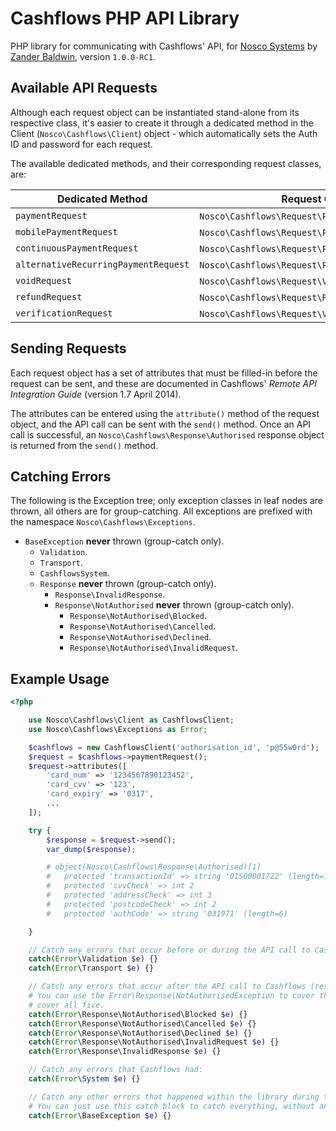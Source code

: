 Cashflows PHP API Library
=========================

PHP library for communicating with Cashflows' API, for [Nosco Systems](https://noscosystems.com) by [Zander Baldwin](https://github.com/mynameiszanders), version `1.0.0-RC1`.

Available API Requests
----------------------

Although each request object can be instantiated stand-alone from its respective class, it's easier to create it through
a dedicated method in the Client (`Nosco\Cashflows\Client`) object - which automatically sets the Auth ID and password
for each request.

The available dedicated methods, and their corresponding request classes, are:

| Dedicated Method                       | Request Object Class                                                        |
|----------------------------------------|-----------------------------------------------------------------------------|
|`paymentRequest`                        | `Nosco\Cashflows\Request\Payment`.                                          |
|`mobilePaymentRequest`                  | `Nosco\Cashflows\Request\Payment\Mobile`.                                   |
|`continuousPaymentRequest`              | `Nosco\Cashflows\Request\Payment\Continuous`.                               |
|`alternativeRecurringPaymentRequest`    | `Nosco\Cashflows\Request\Payment\AlternativeRecurring`.                     |
|`voidRequest`                           | `Nosco\Cashflows\Request\Void`.                                             |
|`refundRequest`                         | `Nosco\Cashflows\Request\Refund`.                                           |
|`verificationRequest`                   | `Nosco\Cashflows\Request\Verification`.                                     |

Sending Requests
----------------

Each request object has a set of attributes that must be filled-in before the request can be sent, and these are
documented in Cashflows' *Remote API Integration Guide* (version 1.7 April 2014).

The attributes can be entered using the `attribute()` method of the request object, and the API call can be sent with
the `send()` method. Once an API call is successful, an `Nosco\Cashflows\Response\Authorised` response object is
returned from the `send()` method.

Catching Errors
---------------

The following is the Exception tree; only exception classes in leaf nodes are thrown, all others are for group-catching.
All exceptions are prefixed with the namespace `Nosco\Cashflows\Exceptions`.

- `BaseException` **never** thrown (group-catch only).
  - `Validation`.
  - `Transport`.
  - `CashflowsSystem`.
  - `Response` **never** thrown (group-catch only).
    - `Response\InvalidResponse`.
    - `Response\NotAuthorised` **never** thrown (group-catch only).
      - `Response\NotAuthorised\Blocked`.
      - `Response\NotAuthorised\Cancelled`.
      - `Response\NotAuthorised\Declined`.
      - `Response\NotAuthorised\InvalidRequest`.

Example Usage
-------------

```php
<?php

    use Nosco\Cashflows\Client as CashflowsClient;
    use Nosco\Cashflows\Exceptions as Error;

    $cashflows = new CashflowsClient('authorisation_id', 'p@55w0rd');
    $request = $cashflows->paymentRequest();
    $request->attributes([
        'card_num' => '1234567890123452',
        'card_cvv' => '123',
        'card_expiry' => '0317',
        ...
    ]);

    try {
        $response = $request->send();
        var_dump($response);

        # object(Nosco\Cashflows\Response\Authorised)[1]
        #   protected 'transactionId' => string '01S00001722' (length=11)
        #   protected 'cvvCheck' => int 2
        #   protected 'addressCheck' => int 3
        #   protected 'postcodeCheck' => int 2
        #   protected 'authCode' => string '031971' (length=6)

    }

    // Catch any errors that occur before or during the API call to Cashflows (request exceptions):
    catch(Error\Validation $e) {}
    catch(Error\Transport $e) {}

    // Catch any errors that occur after the API call to Cashflows (response exceptions):
    # You can use the Error\Response\NotAuthorisedException to cover the first four, or Error\ResponseException to
    # cover all five.
    catch(Error\Response\NotAuthorised\Blocked $e) {}
    catch(Error\Response\NotAuthorised\Cancelled $e) {}
    catch(Error\Response\NotAuthorised\Declined $e) {}
    catch(Error\Response\NotAuthorised\InvalidRequest $e) {}
    catch(Error\Response\InvalidResponse $e) {}

    // Catch any errors that Cashflows had:
    catch(Error\System $e) {}

    // Catch any other errors that happened within the library during the API call:
    # You can just use this catch block to catch everything, without any of the above catch blocks.
    catch(Error\BaseException $e) {}
```
